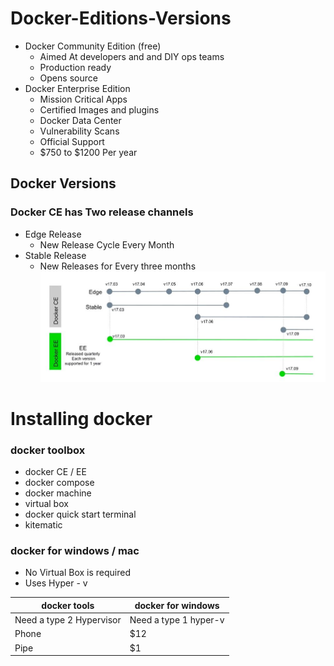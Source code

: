 
# Docker-Editions-Versions

-  Docker Community Edition (free)
   - Aimed At developers and and DIY ops teams
   - Production ready
	- Opens source
-  Docker Enterprise Edition
   - Mission Critical Apps  
   - Certified Images and plugins
   - Docker Data Center
   - Vulnerability Scans
   - Official Support
   -  $750 to $1200 Per year

## Docker Versions
### Docker CE has Two release channels
- Edge Release
	- New Release Cycle Every Month
- Stable Release
	- New Releases for Every three months
![Version Chart](https://github.com/venu-shastri/dockerknowledge/blob/master/images.JPG)

# Installing docker
### docker toolbox
- docker CE / EE
- docker compose
- docker machine
- virtual box
- docker quick start terminal
- kitematic
### docker for windows / mac
- No Virtual Box is required
- Uses Hyper - v

docker tools      | docker for windows 
 -------- | ---
 Need a type 2 Hypervisor | Need a type 1 hyper-v
 Phone | $12  
 Pipe | $1
<!--stackedit_data:
eyJoaXN0b3J5IjpbLTEzNDIzOTc3MjcsLTIwNjY0ODEwNjQsMT
cyMzczNTA3NiwtMTI2NjkyMzgwMywxOTE5ODUyNzQ1LDExNzMx
NjE5NzFdfQ==
-->